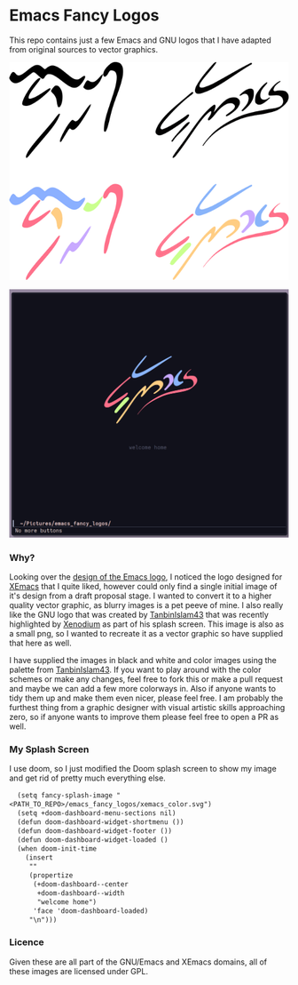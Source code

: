 # Emacs Fancy Logos

This repo contains just a few Emacs and GNU logos that I have adapted from original sources to vector graphics.

![Example of logos](./demo/example.png)

![My splash screen](./demo/splash.png)

### Why?

Looking over the [design of the Emacs
logo](https://www.ecb.torontomu.ca/~elf/emacs/logo/logo.html), I noticed the
logo designed for [XEmacs](https://www.xemacs.org/) that I quite liked, however
could only find a single initial image of it's design from a draft proposal
stage. I wanted to convert it to a higher quality vector graphic, as blurry
images is a pet peeve of mine. I also really like the GNU logo that was created
by
[TanbinIslam43](https://github.com/TanbinIslam43/mydotfiles/tree/main/.doom.d)
that was recently highlighted by
[Xenodium](https://xenodium.com/my-emacs-eye-candy/) as part of his splash
screen. This image is also as a small png, so I wanted to recreate it as a
vector graphic so have supplied that here as well.


I have supplied the images in black and white and color images using the palette
from
[TanbinIslam43](https://github.com/TanbinIslam43/mydotfiles/tree/main/.doom.d).
If you want to play around with the color schemes or make any changes, feel free
to fork this or make a pull request and maybe we can add a few more colorways
in. Also if anyone wants to tidy them up and make them even nicer, please feel
free. I am probably the furthest thing from a graphic designer with visual
artistic skills approaching zero, so if anyone wants to improve them please feel
free to open a PR as well.


### My Splash Screen

I use doom, so I just modified the Doom splash screen to show my image and get
rid of pretty much everything else.

``` emacs-lisp
  (setq fancy-splash-image "<PATH_TO_REPO>/emacs_fancy_logos/xemacs_color.svg")
  (setq +doom-dashboard-menu-sections nil)
  (defun doom-dashboard-widget-shortmenu ())
  (defun doom-dashboard-widget-footer ())
  (defun doom-dashboard-widget-loaded ()
  (when doom-init-time
    (insert
     ""
     (propertize
      (+doom-dashboard--center
       +doom-dashboard--width
       "welcome home")
      'face 'doom-dashboard-loaded)
     "\n")))

```

### Licence

Given these are all part of the GNU/Emacs and XEmacs domains, all of these
images are licensed under GPL.
